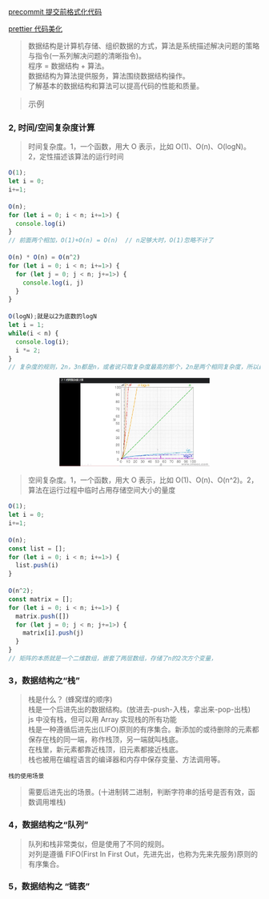 [precommit 提交前格式化代码](https://prettier.io/docs/en/precommit.html)

[prettier 代码美化](https://prettier.io/docs/en/install.html)

> 数据结构是计算机存储、组织数据的方式，算法是系统描述解决问题的策略与指令(一系列解决问题的清晰指令)。<br />
> 程序 = 数据结构 + 算法。<br />
> 数据结构为算法提供服务，算法围绕数据结构操作。<br />
> 了解基本的数据结构和算法可以提高代码的性能和质量。<br />

> <font size=3 color=#666 face="黑体">示例</font>

### 2, 时间/空间复杂度计算

> 时间复杂度。1，一个函数，用大 O 表示，比如 O(1)、O(n)、O(logN)。2，定性描述该算法的运行时间<br />

```javascript
O(1);
let i = 0;
i+=1;

O(n);
for (let i = 0; i < n; i+=1>) {
  console.log(i)
}
// 前面两个相加，O(1)+O(n) = O(n)  // n足够大时，O(1)忽略不计了

O(n) * O(n) = O(n^2)
for (let i = 0; i < n; i+=1>) {
  for (let j = 0; j < n; j+=1>) {
    console.log(i, j)
  }
}

O(logN);就是以2为底数的logN
let i = 1;
while(i < n) {
  console.log(i);
  i *= 2;
}
// 复杂度的规则，2n，3n都是n，或者说只取复杂度最高的那个，2n是两个相同复杂度，所以最高的也是n
```

<p align="center"><img style="width: 300px;height: 176px;" src="https://github.com/AnDong4213/data_structure_and_algorithm/blob/main/images/imooc2/360%E6%88%AA%E5%9B%BE20210726202558786.jpg"></p>

> 空间复杂度。1，一个函数，用大 O 表示，比如 O(1)、O(n)、O(n^2)。2，算法在运行过程中临时占用存储空间大小的量度<br />

```javascript
O(1);
let i = 0;
i+=1;

O(n);
const list = [];
for (let i = 0; i < n; i+=1>) {
  list.push(i)
}

O(n^2);
const matrix = [];
for (let i = 0; i < n; i+=1>) {
  matrix.push([])
  for (let j = 0; j < n; j+=1>) {
    matrix[i].push(j)
  }
}
// 矩阵的本质就是一个二维数组，嵌套了两层数组，存储了n的2次方个变量，
```

### 3，数据结构之“栈”

> 栈是什么？ (蜂窝煤的顺序)<br />
> 栈是一个后进先出的数据结构。(放进去-push-入栈，拿出来-pop-出栈) <br />
> js 中没有栈，但可以用 Array 实现栈的所有功能 <br />
> 栈是一种遵循后进先出(LIFO)原则的有序集合。新添加的或待删除的元素都保存在栈的同一端，称作栈顶，另一端就叫栈底。<br />
> 在栈里，新元素都靠近栈顶，旧元素都接近栈底。<br />
> 栈也被用在编程语言的编译器和内存中保存变量、方法调用等。

`栈的使用场景`

> 需要后进先出的场景。(十进制转二进制，判断字符串的括号是否有效，函数调用堆栈)

### 4，数据结构之“队列”

> 队列和栈非常类似，但是使用了不同的规则。<br />
> 对列是遵循 FIFO(First In First Out，先进先出，也称为先来先服务)原则的有序集合。

### 5，数据结构之 “链表”
